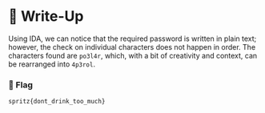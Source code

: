 # 🔑 Write-Up

Using IDA, we can notice that the required password is written in plain text; however, the check on individual characters does not happen in order. The characters found are `po3l4r`, which, with a bit of creativity and context, can be rearranged into `4p3rol`.

### 🚩 Flag 

```plain
spritz{dont_drink_too_much}
```